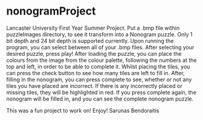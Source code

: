 # nonogramProject
Lancaster University First Year Summer Project.
Put a .bmp file within puzzleImages directory, to see it transform into a Nonogram puzzle. 
Only 1 bit depth and 24 bit depth is supported currently. Upon running the program, you can select
between all of your .bmp files. After selecting your desired puzzle, press play! After loading the
puzzle, you can place the colours from the image from the colour palette, following the numbers at
the top and left, in order to be able to complete it. Whilst placing the tiles, you can press the
check button to see how many tiles are left to fill in. After, filling in the nonogram, you can
press complete to see, whether or not any tiles you have placed are incorrect. If there is any
incorrectly placed or missing tiles, they will be highlighted in red. If you press complete again, 
the nonogram will be filled in, and you can see the complete nonogram puzzle.

This was a fun project to work on! Enjoy!
Sarunas Bendoraitis
